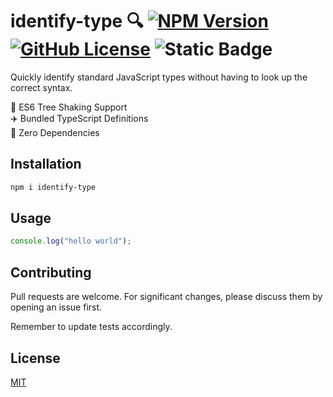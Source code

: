 # identify-type 🔍 [![NPM Version](https://img.shields.io/npm/v/identify-type)](https://www.npmjs.com/package/identify-type) [![GitHub License](https://img.shields.io/github/license/Michael77/identify-type)](LICENSE) ![Static Badge](https://img.shields.io/badge/coverage%20-%20100%25%20-%20%234cc61f)

Quickly identify standard JavaScript types without having to look up the correct syntax.

🌲 ES6 Tree Shaking Support  
✈️ Bundled TypeScript Definitions  
🫙 Zero Dependencies

## Installation

```bash
npm i identify-type
```

## Usage

```javascript
console.log("hello world");
```

## Contributing

Pull requests are welcome. For significant changes, please discuss them by opening an issue first.

Remember to update tests accordingly.

## License

[MIT](LICENSE)

